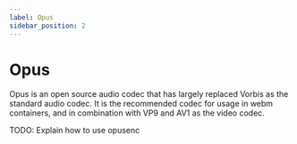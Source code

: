 ```yaml
---
label: Opus
sidebar_position: 2
---
```


# Opus

Opus is an open source audio codec that has largely replaced Vorbis as the standard audio codec. It is the recommended codec for usage in webm containers, and in combination with VP9 and AV1 as the video codec.

TODO: Explain how to use opusenc